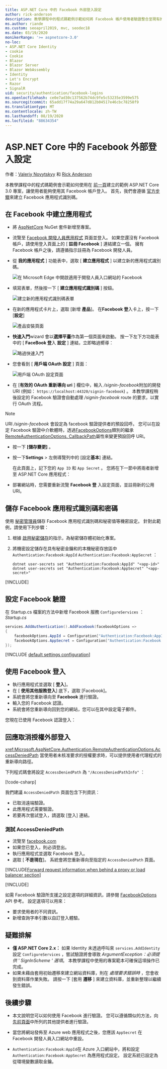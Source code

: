 ```yaml
---
title: ASP.NET Core 中的 Facebook 外部登入設定
author: rick-anderson
description: 教學課程中的程式碼範例示範如何將 Facebook 帳戶使用者驗證整合至現有的 ASP.NET Core 應用程式。
ms.author: riande
ms.custom: seoapril2019, mvc, seodec18
ms.date: 03/19/2020
monikerRange: '>= aspnetcore-3.0'
no-loc:
- ASP.NET Core Identity
- cookie
- Cookie
- Blazor
- Blazor Server
- Blazor WebAssembly
- Identity
- Let's Encrypt
- Razor
- SignalR
uid: security/authentication/facebook-logins
ms.openlocfilehash: ce0e7ad30c137562b74dc9fe5c53235e3599e575
ms.sourcegitcommit: 65add17f74a29a647d812b04517e46cbc78258f9
ms.translationtype: MT
ms.contentlocale: zh-TW
ms.lasthandoff: 08/19/2020
ms.locfileid: "88634354"
---
```

# <a name="facebook-external-login-setup-in-aspnet-core"></a>ASP.NET Core 中的 Facebook 外部登入設定

作者：[Valeriy Novytskyy](https://github.com/01binary) 和 [Rick Anderson](https://twitter.com/RickAndMSFT)

<!-- per @rick-anderson and scott addie, don't update images. Remove images and point the customer to the FB set up page. FB needs to maintain  instructions to get key and secret.
-->

本教學課程中的程式碼範例會示範如何使用在 [前一頁](xref:security/authentication/social/index)建立的範例 ASP.NET Core 3.0 專案，讓使用者能夠使用其 Facebook 帳戶登入。 首先，我們會遵循 [官方步驟](https://developers.facebook.com)來建立 Facebook 應用程式識別碼。

## <a name="create-the-app-in-facebook"></a>在 Facebook 中建立應用程式

* 將 [AspNetCore](https://www.nuget.org/packages/Microsoft.AspNetCore.Authentication.Facebook) NuGet 套件新增至專案。

* 流覽至 [Facebook 開發人員應用程式](https://developers.facebook.com/apps/) 頁面並登入。 如果您還沒有 Facebook 帳戶，請使用登入頁面上的 [ **註冊 Facebook** ] 連結建立一個。  擁有 Facebook 帳戶之後，請遵循指示註冊為 Facebook 開發人員。

* 從 **我的應用程式** ] 功能表中，選取 [ **建立應用程式** ] 以建立新的應用程式識別碼。

   ![在 Microsoft Edge 中開啟適用于開發人員入口網站的 Facebook](index/_static/FBMyApps.png)

* 填寫表單，然後按一下 [ **建立應用程式識別碼** ] 按鈕。

  ![建立新的應用程式識別碼表單](index/_static/FBNewAppId.png)

* 在新的應用程式卡片上，選取 [新增 **產品**]。  在**Facebook 登**入卡上，按一下 [**設定**] 

  ![產品安裝頁面](index/_static/FBProductSetup.png)

* **快速入門**wizard 會以**選擇平臺**作為第一個頁面來啟動。 按一下左下方功能表中的 [ **FaceBook 登**入 **設定** ] 連結，立即略過嚮導：

  ![略過快速入門](index/_static/FBSkipQuickStart.png)

* 您會看到 [ **用戶端 OAuth 設定** ] 頁面：

  ![用戶端 OAuth 設定頁面](index/_static/FBOAuthSetup.png)

* 在 [**有效的 OAuth 重新導向 uri** ] 欄位中，輸入 */signin-facebook*附加的開發 URI (例如： `https://localhost:44320/signin-facebook`) 。 本教學課程稍後設定的 Facebook 驗證會自動處理 */signin-facebook* route 的要求，以實行 OAuth 流程。

> [!NOTE]
> URI */signin-facebook* 會設定為 facebook 驗證提供者的預設回呼。 您可以在設定 Facebook 驗證中介軟體時，透過[FacebookOptions](/dotnet/api/microsoft.aspnetcore.authentication.facebook.facebookoptions)類別的繼承[RemoteAuthenticationOptions. CallbackPath](/dotnet/api/microsoft.aspnetcore.authentication.remoteauthenticationoptions.callbackpath)屬性來變更預設回呼 URI。

* 按一下 **[儲存變更]** 。

* 按一下**Settings**  >  左側導覽列中的 [設定**基本**] 連結。

  在此頁面上，記下您的 `App ID` 和 `App Secret` 。 您將在下一節中將兩者新增至 ASP.NET Core 應用程式：

* 部署網站時，您需要重新流覽 **Facebook 登** 入設定頁面，並註冊新的公用 URI。

## <a name="store-the-facebook-app-id-and-secret"></a>儲存 Facebook 應用程式識別碼和密碼

使用 [秘密管理員](xref:security/app-secrets)儲存 Facebook 應用程式識別碼和秘密值等機密設定。 針對此範例，請使用下列步驟：

1. 根據 [啟用秘密儲存](xref:security/app-secrets#enable-secret-storage)的指示，為秘密儲存體初始化專案。
1. 將機密設定儲存在具有秘密金鑰和的本機秘密存放區中 `Authentication:Facebook:AppId` `Authentication:Facebook:AppSecret` ：

    ```dotnetcli
    dotnet user-secrets set "Authentication:Facebook:AppId" "<app-id>"
    dotnet user-secrets set "Authentication:Facebook:AppSecret" "<app-secret>"
    ```

[!INCLUDE[](~/includes/environmentVarableColon.md)]

## <a name="configure-facebook-authentication"></a>設定 Facebook 驗證

在 Startup.cs 檔案的方法中新增 Facebook 服務 `ConfigureServices` ： *Startup.cs*

```csharp
services.AddAuthentication().AddFacebook(facebookOptions =>
{
    facebookOptions.AppId = Configuration["Authentication:Facebook:AppId"];
    facebookOptions.AppSecret = Configuration["Authentication:Facebook:AppSecret"];
});
```

[!INCLUDE [default settings configuration](includes/default-settings.md)]

## <a name="sign-in-with-facebook"></a>使用 Facebook 登入

* 執行應用程式並選取 [ **登入**]。 
* 在 [ **使用其他服務登入**] 底下，選取 [Facebook]。
* 系統會將您重新導向至 **Facebook** 進行驗證。
* 輸入您的 Facebook 認證。
* 系統會將您重新導向回到您的網站，您可以在其中設定電子郵件。

您現在已使用 Facebook 認證登入：

<a name="react"></a>

## <a name="react-to-cancel-authorize-external-sign-in"></a>回應取消授權外部登入

<xref:Microsoft.AspNetCore.Authentication.RemoteAuthenticationOptions.AccessDeniedPath> 當使用者未核准要求的授權要求時，可以提供使用者代理程式的重新導向路徑。

下列程式碼會將設定 `AccessDeniedPath` 為 `"/AccessDeniedPathInfo"` ：

[!code-csharp[](~/security/authentication/social/social-code/StartupAccessDeniedPath.cs?name=snippetFB)]

我們建議 `AccessDeniedPath` 頁面包含下列資訊：

*  已取消遠端驗證。
* 此應用程式需要驗證。
* 若要再次嘗試登入，請選取 [登入] 連結。

### <a name="test-accessdeniedpath"></a>測試 AccessDeniedPath

* 流覽至 [facebook.com](https://www.facebook.com/)
* 如果您已登入，則必須登出。
* 執行應用程式並選取 Facebook 登入。
* 選取 [ **不是現在**]。 系統會將您重新導向至指定的 `AccessDeniedPath` 頁面。

<!-- End of React  -->
[!INCLUDE[Forward request information when behind a proxy or load balancer section](includes/forwarded-headers-middleware.md)]

[!INCLUDE[](includes/chain-auth-providers.md)]

如需 Facebook 驗證所支援之設定選項的詳細資訊，請參閱 [FacebookOptions](/dotnet/api/microsoft.aspnetcore.builder.facebookoptions) API 參考。 設定選項可以用來：

* 要求使用者的不同資訊。
* 新增查詢字串引數以自訂登入體驗。

## <a name="troubleshooting"></a>疑難排解

* **僅 ASP.NET Core 2.x：** 如果 Identity 未透過呼叫來 `services.AddIdentity` 設定 `ConfigureServices` ，嘗試驗證將會導致 *ArgumentException：必須提供 ' SignInScheme ' 選項*。 本教學課程中使用的專案範本可確保這項操作已完成。
* 如果未藉由套用初始遷移來建立網站資料庫，則在 *處理要求錯誤時* ，您會收到資料庫作業失敗。 請按一下 [套用 **遷移** ] 來建立資料庫，並重新整理以繼續發生錯誤。

## <a name="next-steps"></a>後續步驟

* 本文說明您可以如何使用 Facebook 進行驗證。 您可以遵循類似的方法，向 [先前頁面](xref:security/authentication/social/index)中所列的其他提供者進行驗證。

* 當您將網站發佈至 Azure web 應用程式之後，您應該 `AppSecret` 在 Facebook 開發人員入口網站中重設。

* `Authentication:Facebook:AppId`在 Azure 入口網站中，將和設定 `Authentication:Facebook:AppSecret` 為應用程式設定。 設定系統已設定為從環境變數讀取金鑰。
